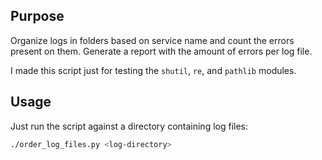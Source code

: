 ## Purpose
Organize logs in folders based on service name and count the errors present on them. Generate a report with the amount of errors per log file.

I made this script just for testing the `shutil`, `re`, and `pathlib` modules.


## Usage
Just run the script against a directory containing log files:

```bash
./order_log_files.py <log-directory>
```
